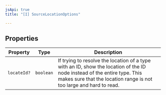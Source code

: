 ```yaml
---
jsApi: true
title: "[I] SourceLocationOptions"

---
```

## Properties

| Property | Type | Description |
| ------ | ------ | ------ |
| `locateId?` | `boolean` | If trying to resolve the location of a type with an ID, show the location of the ID node instead of the entire type. This makes sure that the location range is not too large and hard to read. |
